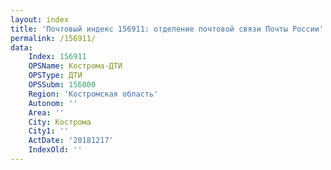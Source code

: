 ```yaml
---
layout: index
title: 'Почтовый индекс 156911: отделение почтовой связи Почты России'
permalink: /156911/
data:
    Index: 156911
    OPSName: Кострома-ДТИ
    OPSType: ДТИ
    OPSSubm: 156000
    Region: 'Костромская область'
    Autonom: ''
    Area: ''
    City: Кострома
    City1: ''
    ActDate: '20181217'
    IndexOld: ''
---
```

